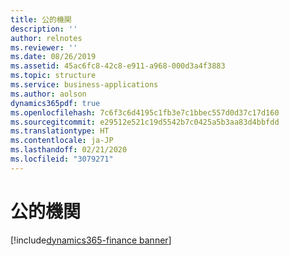 ```yaml
---
title: 公的機関
description: ''
author: relnotes
ms.reviewer: ''
ms.date: 08/26/2019
ms.assetid: 45ac6fc8-42c8-e911-a968-000d3a4f3883
ms.topic: structure
ms.service: business-applications
ms.author: aolson
dynamics365pdf: true
ms.openlocfilehash: 7c6f3c6d4195c1fb3e7c1bbec557d0d37c17d160
ms.sourcegitcommit: e29512e521c19d5542b7c0425a5b3aa83d4bbfdd
ms.translationtype: HT
ms.contentlocale: ja-JP
ms.lasthandoff: 02/21/2020
ms.locfileid: "3079271"
---
```

# <a name="public-sector"></a>公的機関

[!include[dynamics365-finance banner](../includes/dynamics365-finance.md)]

<!--structure start-->

<!--structure end-->



